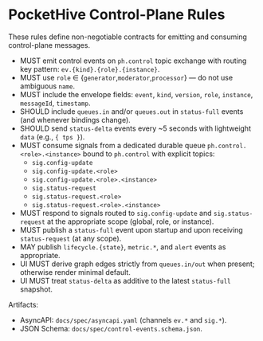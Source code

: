 # PocketHive Control-Plane Rules

These rules define non-negotiable contracts for emitting and consuming control-plane messages.

- MUST emit control events on `ph.control` topic exchange with routing key pattern: `ev.{kind}.{role}.{instance}`.
- MUST use `role` ∈ {`generator`,`moderator`,`processor`} — do not use ambiguous `name`.
- MUST include the envelope fields: `event`, `kind`, `version`, `role`, `instance`, `messageId`, `timestamp`.
- SHOULD include `queues.in` and/or `queues.out` in `status-full` events (and whenever bindings change).
- SHOULD send `status-delta` events every ~5 seconds with lightweight `data` (e.g., `{ tps }`).
- MUST consume signals from a dedicated durable queue `ph.control.<role>.<instance>` bound to `ph.control` with explicit topics:
  - `sig.config-update`
  - `sig.config-update.<role>`
  - `sig.config-update.<role>.<instance>`
  - `sig.status-request`
  - `sig.status-request.<role>`
  - `sig.status-request.<role>.<instance>`
- MUST respond to signals routed to `sig.config-update` and `sig.status-request` at the appropriate scope (global, role, or instance).
- MUST publish a `status-full` event upon startup and upon receiving `status-request` (at any scope).
- MAY publish `lifecycle.{state}`, `metric.*`, and `alert` events as appropriate.
- UI MUST derive graph edges strictly from `queues.in/out` when present; otherwise render minimal default.
- UI MUST treat `status-delta` as additive to the latest `status-full` snapshot.

Artifacts:
- AsyncAPI: `docs/spec/asyncapi.yaml` (channels `ev.*` and `sig.*`).
- JSON Schema: `docs/spec/control-events.schema.json`.
